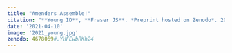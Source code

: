 ```yaml
---
title: "Amenders Assemble!"
citation: "**Young ID**, **Fraser JS**. *Preprint hosted on Zenodo*. 2021."
date: '2021-04-10'
image: '2021_young.jpg'
zenodo: 4678069#.YHFEwbRKh24
---
```

